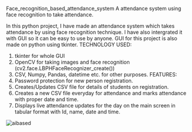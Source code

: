  Face_recognition_based_attendance_system
A  attendance system using face recognition to take attendance.

In this python project, I have made an attendance system which takes attendance by using face recognition technique. I have also intergrated it with GUI so it can be easy to use by anyone.
GUI for this project is also made on python using tkinter.
TECHNOLOGY USED:
1) tkinter for whole GUI
2) OpenCV for taking images and face recognition (cv2.face.LBPHFaceRecognizer_create())
3) CSV, Numpy, Pandas, datetime etc. for other purposes.
FEATURES:
1) Password protection for new person registration.
2) Creates/Updates CSV file for details of students on registration.
3) Creates a new CSV file everyday for attendance and marks attendance with proper date and time.
4) Displays live attendance updates for the day on the main screen in tabular format with Id, name, date and time.


![aibased](https://github.com/ANUJT65/FacialRecognitionAttendenceSystem/assets/123918593/62317a50-80d6-4191-a56f-9a89ee36d583)
